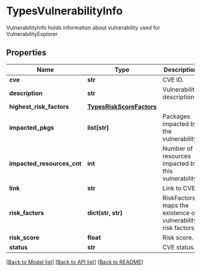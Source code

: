 # TypesVulnerabilityInfo

VulnerabilityInfo holds information about vulnerability used for VulnerabilityExplorer

## Properties
Name | Type | Description | Notes
------------ | ------------- | ------------- | -------------
**cve** | **str** | CVE ID.  | [optional] 
**description** | **str** | Vulnerability description.  | [optional] 
**highest_risk_factors** | [**TypesRiskScoreFactors**](TypesRiskScoreFactors.md) |  | [optional] 
**impacted_pkgs** | **list[str]** | Packages impacted by the vulnerability.  | [optional] 
**impacted_resources_cnt** | **int** | Number of resources impacted by this vulnerability.  | [optional] 
**link** | **str** | Link to CVE.  | [optional] 
**risk_factors** | **dict(str, str)** | RiskFactors maps the existence of vulnerability risk factors | [optional] 
**risk_score** | **float** | Risk score.  | [optional] 
**status** | **str** | CVE status.  | [optional] 

[[Back to Model list]](../README.md#documentation-for-models) [[Back to API list]](../README.md#documentation-for-api-endpoints) [[Back to README]](../README.md)


